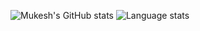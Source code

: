 
![Mukesh's GitHub stats](https://github-readme-stats.vercel.app/api?username=mukeshpilaniya&show_icons=true&theme=radical&line_height=29)
![Language stats](https://github-readme-stats.vercel.app/api/top-langs/?username=mukeshpilaniya&layout=compact&show_icons=true&theme=radical&line_height=15&langs_count=25&hide=python)
